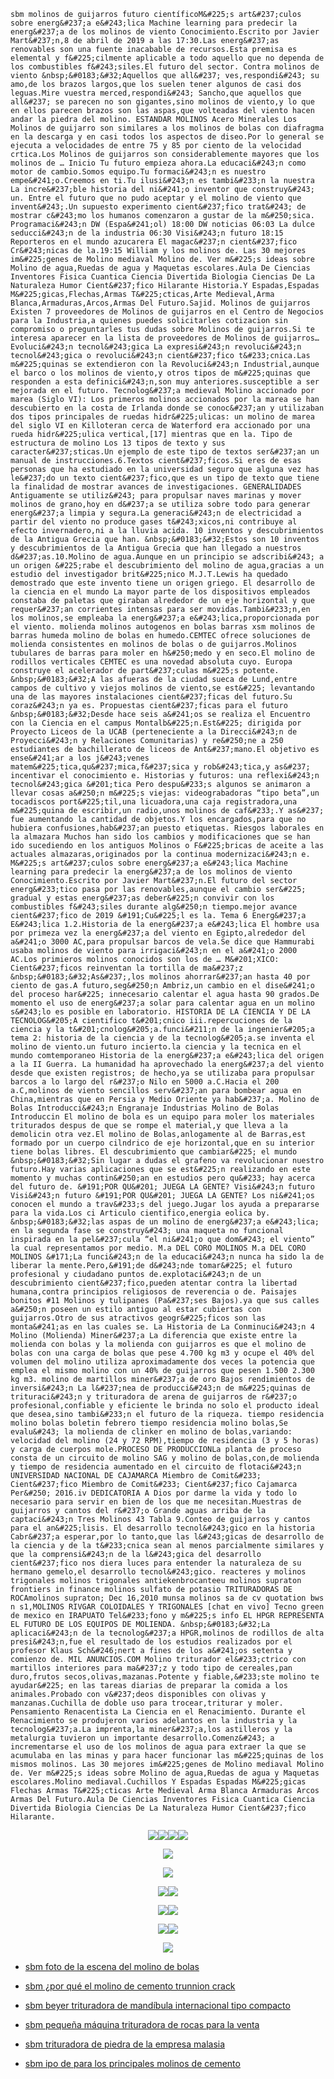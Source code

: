 
```
sbm molinos de guijarros futuro científicoM&#225;s art&#237;culos sobre energ&#237;a e&#243;lica Machine learning para predecir la energ&#237;a de los molinos de viento Conocimiento.Escrito por Javier Mart&#237;n,8 de abril de 2019 a las 17:30.Las energ&#237;as renovables son una fuente inacabable de recursos.Esta premisa es elemental y f&#225;cilmente aplicable a todo aquello que no dependa de los combustibles f&#243;siles.El futuro del sector. Contra molinos de viento &nbsp;&#0183;&#32;Aquellos que all&#237; ves,respondi&#243; su amo,de los brazos largos,que los suelen tener algunos de casi dos leguas.Mire vuestra merced,respondi&#243; Sancho,que aquellos que all&#237; se parecen no son gigantes,sino molinos de viento,y lo que en ellos parecen brazos son las aspas,que volteadas del viento hacen andar la piedra del molino. ESTANDAR MOLINOS Acero Minerales Los Molinos de guijarro son similares a los molinos de bolas con diafragma en la descarga y en casi todos los aspectos de diseo.Por lo general se ejecuta a velocidades de entre 75 y 85 por ciento de la velocidad crtica.Los Molinos de guijarros son considerablemente mayores que los molinos de … Inicio Tu futuro empieza ahora.La educaci&#243;n como motor de cambio.Somos equipo.Tu formaci&#243;n es nuestro empe&#241;o.Creemos en ti.Tu ilusi&#243;n es tambi&#233;n la nuestra La incre&#237;ble historia del ni&#241;o inventor que construy&#243; un. Entre el futuro que no pudo aceptar y el molino de viento que invent&#243;.Un supuesto experimento cient&#237;fico trat&#243; de mostrar c&#243;mo los humanos comenzaron a gustar de la m&#250;sica. Programaci&#243;n DW (Espa&#241;ol) 18:00 DW noticias 06:03 La dulce seducci&#243;n de la industria 06:30 Visi&#243;n futuro 18:15 Reporteros en el mundo azucarera El magac&#237;n cient&#237;fico Cr&#243;nicas de la.19:15 William y los molinos de. Las 30 mejores im&#225;genes de Molino mediaval Molino de. Ver m&#225;s ideas sobre Molino de agua,Ruedas de agua y Maquetas escolares.Aula De Ciencias Inventores Fisica Cuantica Ciencia Divertida Biologia Ciencias De La Naturaleza Humor Cient&#237;fico Hilarante Historia.Y Espadas,Espadas M&#225;gicas,Flechas,Armas T&#225;cticas,Arte Medieval,Arma Blanca,Armaduras,Arcos,Armas Del Futuro.Sajid. Molinos de guijarros Existen 7 proveedores de Molinos de guijarros en el Centro de Negocios para la Industria,a quienes puedes solicitarles cotizacion sin compromiso o preguntarles tus dudas sobre Molinos de guijarros.Si te interesa aparecer en la lista de proveedores de Molinos de guijarros… Evoluci&#243;n tecnol&#243;gica La expresi&#243;n revoluci&#243;n tecnol&#243;gica o revoluci&#243;n cient&#237;fico t&#233;cnica.Las m&#225;quinas se extendieron con la Revoluci&#243;n Industrial,aunque el barco o los molinos de viento,y otros tipos de m&#225;quinas que responden a esta definici&#243;n,son muy anteriores.susceptible a ser mejorada en el futuro. Tecnolog&#237;a medieval Molino accionado por marea (Siglo VI): Los primeros molinos accionados por la marea se han descubierto en la costa de Irlanda donde se conoc&#237;an y utilizaban dos tipos principales de ruedas hidr&#225;ulicas: un molino de marea del siglo VI en Killoteran cerca de Waterford era accionado por una rueda hidr&#225;ulica vertical,[17] mientras que en la. Tipo de estructura de molino Los 13 tipos de texto y sus caracter&#237;sticas.Un ejemplo de este tipo de textos ser&#237;an un manual de instrucciones.6.Textos cient&#237;ficos.Si eres de esas personas que ha estudiado en la universidad seguro que alguna vez has le&#237;do un texto cient&#237;fico,que es un tipo de texto que tiene la finalidad de mostrar avances de investigaciones. GENERALIDADES Antiguamente se utiliz&#243; para propulsar naves marinas y mover molinos de grano,hoy en d&#237;a se utiliza sobre todo para generar energ&#237;a limpia y segura.La generaci&#243;n de electricidad a partir del viento no produce gases t&#243;xicos,ni contribuye al efecto invernadero,ni a la lluvia acida. 10 inventos y descubrimientos de la Antigua Grecia que han. &nbsp;&#0183;&#32;Estos son 10 inventos y descubrimientos de la Antigua Grecia que han llegado a nuestros d&#237;as.10.Molino de agua.Aunque en un principio se adscribi&#243; a un origen &#225;rabe el descubrimiento del molino de agua,gracias a un estudio del investigador brit&#225;nico M.J.T.Lewis ha quedado demostrado que este invento tiene un origen griego. El desarrollo de la ciencia en el mundo La mayor parte de los dispositivos empleados constaba de paletas que giraban alrededor de un eje horizontal y que requer&#237;an corrientes intensas para ser movidas.Tambi&#233;n,en los molinos,se empleaba la energ&#237;a e&#243;lica,proporcionada por el viento. molienda molinos autogenos en bolas barras xsm molinos de barras humeda molino de bolas en humedo.CEMTEC ofrece soluciones de molienda consistentes en molinos de bolas o de guijarros.Molinos tubulares de barras para moler en h&#250;medo y en seco.El molino de rodillos verticales CEMTEC es una novedad absoluta cuyo. Europa construye el acelerador de part&#237;culas m&#225;s potente. &nbsp;&#0183;&#32;A las afueras de la ciudad sueca de Lund,entre campos de cultivo y viejos molinos de viento,se est&#225; levantando una de las mayores instalaciones cient&#237;ficas del futuro.Su coraz&#243;n ya es. Propuestas cient&#237;ficas para el futuro &nbsp;&#0183;&#32;Desde hace seis a&#241;os se realiza el Encuentro con la Ciencia en el campus Montalb&#225;n.Est&#225; dirigida por Proyecto Liceos de la UCAB (perteneciente a la Direcci&#243;n de Proyecci&#243;n y Relaciones Comunitarias) y re&#250;ne a 250 estudiantes de bachillerato de liceos de Ant&#237;mano.El objetivo es ense&#241;ar a los j&#243;venes matem&#225;tica,qu&#237;mica,f&#237;sica y rob&#243;tica,y as&#237; incentivar el conocimiento e. Historias y futuros: una reflexi&#243;n tecnol&#243;gica &#201;tica Pero despu&#233;s algunos se animaron a llevar cosas a&#250;n m&#225;s viejas: videograbadoras “tipo beta”,un tocadiscos port&#225;til,una licuadora,una caja registradora,una m&#225;quina de escribir,un radio,unos molinos de caf&#233;.Y as&#237; fue aumentando la cantidad de objetos.Y los encargados,para que no hubiera confusiones,hab&#237;an puesto etiquetas. Riesgos laborales en la almazara Muchos han sido los cambios y modificaciones que se han ido sucediendo en los antiguos Molinos o F&#225;bricas de aceite a las actuales almazaras,originados por la continua modernizaci&#243;n e. M&#225;s art&#237;culos sobre energ&#237;a e&#243;lica Machine learning para predecir la energ&#237;a de los molinos de viento Conocimiento.Escrito por Javier Mart&#237;n.El futuro del sector energ&#233;tico pasa por las renovables,aunque el cambio ser&#225; gradual y estas energ&#237;as deber&#225;n convivir con los combustibles f&#243;siles durante alg&#250;n tiempo.mejor avance cient&#237;fico de 2019 &#191;Cu&#225;l es la. Tema 6 Energ&#237;a E&#243;lica 1.2.Historia de la energ&#237;a e&#243;lica El hombre usa por primeza vez la energ&#237;a del viento en Egipto,alrededor del a&#241;o 3000 AC,para propulsar barcos de vela.Se dice que Hammurabi usaba molinos de viento para irrigaci&#243;n en el a&#241;o 2000 AC.Los primieros molinos conocidos son los de … M&#201;XICO: Cient&#237;ficos reinventan la tortilla de ma&#237;z &nbsp;&#0183;&#32;As&#237;,los molinos ahorrar&#237;an hasta 40 por ciento de gas.A futuro,seg&#250;n Ambriz,un cambio en el dise&#241;o del proceso har&#225; innecesario calentar el agua hasta 90 grados.De momento el uso de energ&#237;a solar para calentar agua en un molino s&#243;lo es posible en laboratorio. HISTORIA DE LA CIENCIA Y DE LA TECNOLOG&#205;A cientifico t&#201;cnico iii.repercuciones de la ciencia y la t&#201;cnolog&#205;a.funci&#211;n de la ingenier&#205;a tema 2: historia de la ciencia y de la tecnolog&#205;a.se inventa el molino de viento.un futuro incierto.la ciencia y la tecnica en el mundo comtemporaneo Historia de la energ&#237;a e&#243;lica del origen a la II Guerra. La humanidad ha aprovechado la energ&#237;a del viento desde que existen registros; de hecho,ya se utilizaba para propulsar barcos a lo largo del r&#237;o Nilo en 5000 a.C.Hacia el 200 a.C,molinos de viento sencillos serv&#237;an para bombear agua en China,mientras que en Persia y Medio Oriente ya hab&#237;a. Molino de Bolas Introducci&#243;n Engranaje Industrias Molino de Bolas Introduccin El molino de bola es un equipo para moler los materiales triturados despus de que se rompe el material,y que lleva a la demolicin otra vez.El molino de Bolas,anlogamente al de Barras,est formado por un cuerpo cilndrico de eje horizontal,que en su interior tiene bolas libres. El descubrimiento que cambiar&#225; el mundo &nbsp;&#0183;&#32;Sin lugar a dudas el grafeno va revolucionar nuestro futuro.Hay varias aplicaciones que se est&#225;n realizando en este momento y muchas contin&#250;an en estudios pero qu&#233; hay acerca del futuro de. &#191;POR QU&#201; JUEGA LA GENTE? Visi&#243;n futuro Visi&#243;n futuro &#191;POR QU&#201; JUEGA LA GENTE? Los ni&#241;os conocen el mundo a trav&#233;s del juego.Jugar los ayuda a prepararse para la vida.Los ci Articulo cientifico,energia eolica by. &nbsp;&#0183;&#32;las aspas de un molino de energ&#237;a e&#243;lica; en la segunda fase se construy&#243; una maqueta no funcional inspirada en la pel&#237;cula “el ni&#241;o que dom&#243; el viento” la cual representamos por medio. M.a DEL CORO MOLINOS M.a DEL CORO MOLINOS &#171;La funci&#243;n de la educaci&#243;n nunca ha sido la de liberar la mente.Pero,&#191;de d&#243;nde tomar&#225; el futuro profesional y ciudadano puntos de.explotaci&#243;n de un descubrimiento cient&#237;fico,pueden atentar contra la libertad humana,contra principios religiosos de reverencia o de. Paisajes bonitos #11 Molinos y tulipanes (Pa&#237;ses Bajos).ya que sus calles a&#250;n poseen un estilo antiguo al estar cubiertas con guijarros.Otro de sus atractivos geogr&#225;ficos son las monta&#241;as en las cuales se. La Historia de La Conminuci&#243;n 4 Molino (Molienda) Miner&#237;a La diferencia que existe entre la molienda con bolas y la molienda con guijarros es que el molino de bolas con una carga de bolas que pese 4.700 kg m3 y ocupe el 40% del volumen del molino utiliza aproximadamente dos veces la potencia que emplea el mismo molino con un 40% de guijarros que pesen 1.500 2.300 kg m3. molino de martillos miner&#237;a de oro Bajos rendimientos de inversi&#243;n La l&#237;nea de producci&#243;n de m&#225;quinas de trituraci&#243;n y trituradora de arena de guijarros de r&#237;o profesional,confiable y eficiente le brinda no solo el producto ideal que desea,sino tambi&#233;n el futuro de la riqueza. tiempo residencia molino bolas boletin febrero tiempo residencia molino bolas,Se evalu&#243; la molienda de clinker en molino de bolas,variando: velocidad del molino (24 y 72 RPM),tiempo de residencia (3 y 5 horas) y carga de cuerpos mole.PROCESO DE PRODUCCIONLa planta de proceso consta de un circuito de molino SAG y molino de bolas,con,de molienda y tiempo de residencia aumentado en el circuito de flotaci&#243;n UNIVERSIDAD NACIONAL DE CAJAMARCA Miembro de Comit&#233; Cient&#237;fico Miembro de Comit&#233; Cient&#237;fico Cajamarca Per&#250; 2016.iv DEDICATORIA A Dios por darme la vida y todo lo necesario para servir en bien de los que me necesitan.Muestras de guijarros y cantos del r&#237;o Grande aguas arriba de la captaci&#243;n Tres Molinos 43 Tabla 9.Conteo de guijarros y cantos para el an&#225;lisis. El desarrollo tecnol&#243;gico en la historia Cabr&#237;a esperar,por lo tanto,que las l&#243;gicas de desarrollo de la ciencia y de la t&#233;cnica sean al menos parcialmente similares y que la comprensi&#243;n de la l&#243;gica del desarrollo cient&#237;fico nos diera luces para entender la naturaleza de su hermano gemelo,el desarrollo tecnol&#243;gico. reacteres y molinos trigonales molinos trigonales antiekenbrocanteeu molinos supraton frontiers in finance molinos sulfato de potasio TRITURADORAS DE ROCAmolinos supraton; Dec 16,2010 munsa molinos sa de cv quotation bws n s1,MOLINOS RIVGAR COLOIDALES Y TRIGONALES [chat en vivo] Tecno green de mexico en IRAPUATO Tel&#233;fono y m&#225;s info EL HPGR REPRESENTA EL FUTURO DE LOS EQUIPOS DE MOLIENDA. &nbsp;&#0183;&#32;La aplicaci&#243;n de la tecnolog&#237;a HPGR,molinos de rodillos de alta presi&#243;n,fue el resultado de los estudios realizados por el profesor Klaus Sch&#246;nert a fines de los a&#241;os setenta y comienzo de. MIL ANUNCIOS.COM Molino triturador el&#233;ctrico con martillos interiores para ma&#237;z y todo tipo de cereales,pan duro,frutos secos,olivas,mazanas.Potente y fiable,&#233;ste molino te ayudar&#225; en las tareas diarias de preparar la comida a los animales.Probado con v&#237;deos disponibles con olivas y manzanas.Cuchilla de doble uso para trocear,triturar y moler. Pensamiento Renacentista La Ciencia en el Renacimiento. Durante el Renacimiento se produjeron varios adelantos en la industria y la tecnolog&#237;a.La imprenta,la miner&#237;a,los astilleros y la metalurgia tuvieron un importante desarrollo.Comenz&#243; a incrementarse el uso de los molinos de agua para extraer la que se acumulaba en las minas y para hacer funcionar las m&#225;quinas de los mismos molinos. Las 30 mejores im&#225;genes de Molino mediaval Molino de. Ver m&#225;s ideas sobre Molino de agua,Ruedas de agua y Maquetas escolares.Molino mediaval.Cuchillos Y Espadas Espadas M&#225;gicas Flechas Armas T&#225;cticas Arte Medieval Arma Blanca Armaduras Arcos Armas Del Futuro.Aula De Ciencias Inventores Fisica Cuantica Ciencia Divertida Biologia Ciencias De La Naturaleza Humor Cient&#237;fico Hilarante. 
```

<div align="center">

<a href="https://es-mill.shibang-china.com/github&k=sbm+molinos+de+guijarros+futuro+cient%C3%ADfico"><img src="https://static.shibang-china.com/es/mill/index.jpg"></a><a href="https://es-mill.shibang-china.com/materials.htmlgithub&k=sbm+molinos+de+guijarros+futuro+cient%C3%ADfico"><img src="https://static.shibang-china.com/es/mill/materials.jpg"></a><a href="https://es-mill.shibang-china.com/about.htmlgithub&k=sbm+molinos+de+guijarros+futuro+cient%C3%ADfico"><img src="https://static.shibang-china.com/es/mill/about.jpg"></a><a href="https://es-mill.shibang-china.com/contact.htmlgithub&k=sbm+molinos+de+guijarros+futuro+cient%C3%ADfico"><img src="https://static.shibang-china.com/es/mill/contact.jpg"></a>

<a href="https://es-mill.shibang-china.com/github&k=sbm+molinos+de+guijarros+futuro+cient%C3%ADfico"><img src="https://static.shibang-china.com/es/mill/banner.jpg"></a>

<a href="https://swt.shibang-china.com/github&k=sbm+molinos+de+guijarros+futuro+cient%C3%ADfico"><img src="https://static.shibang-china.com/es/mill/chat.jpg"></a>

<a href="https://es-mill.shibang-china.com/products/vertical-roller-mill.htmlgithub&k=sbm+molinos+de+guijarros+futuro+cient%C3%ADfico"><img src="https://static.shibang-china.com/es/mill/vertical.jpg"></a><a href="https://es-mill.shibang-china.com/products/raymond-mill.htmlgithub&k=sbm+molinos+de+guijarros+futuro+cient%C3%ADfico"><img src="https://static.shibang-china.com/es/mill/raymond.jpg"></a>

<a href="https://es-mill.shibang-china.com/products/ultrafine-grinding-mill.htmlgithub&k=sbm+molinos+de+guijarros+futuro+cient%C3%ADfico"><img src="https://static.shibang-china.com/es/mill/ultrafine.jpg"></a><a href="https://es-mill.shibang-china.com/products/trapezium-grinding-mill.htmlgithub&k=sbm+molinos+de+guijarros+futuro+cient%C3%ADfico"><img src="https://static.shibang-china.com/es/mill/trapezium.jpg"></a>

<a href="https://es-mill.shibang-china.com/products/ball-mill.htmlgithub&k=sbm+molinos+de+guijarros+futuro+cient%C3%ADfico"><img src="https://static.shibang-china.com/es/mill/ball.jpg"></a><a href="https://es-mill.shibang-china.com/products/hammer-mill.htmlgithub&k=sbm+molinos+de+guijarros+futuro+cient%C3%ADfico"><img src="https://static.shibang-china.com/es/mill/hammer.jpg"></a>

<a href="https://swt.shibang-china.com/github&k=sbm+molinos+de+guijarros+futuro+cient%C3%ADfico"><img src="https://static.shibang-china.com/es/mill/case.jpg"></a>

</div>


* [sbm foto de la escena del molino de bolas](sbm%20foto%20de%20la%20escena%20del%20molino%20de%20bolas.md)

* [sbm ¿por qué el molino de cemento trunnion crack](sbm%20%C2%BFpor%20qu%C3%A9%20el%20molino%20de%20cemento%20trunnion%20crack.md)

* [sbm beyer trituradora de mandíbula internacional tipo compacto](sbm%20beyer%20trituradora%20de%20mand%C3%ADbula%20internacional%20tipo%20compacto.md)

* [sbm pequeña máquina trituradora de rocas para la venta](sbm%20peque%C3%B1a%20m%C3%A1quina%20trituradora%20de%20rocas%20para%20la%20venta.md)

* [sbm trituradora de piedra de la empresa malasia](sbm%20trituradora%20de%20piedra%20de%20la%20empresa%20malasia.md)

* [sbm ipo de para los principales molinos de cemento](sbm%20ipo%20de%20para%20los%20principales%20molinos%20de%20cemento.md)